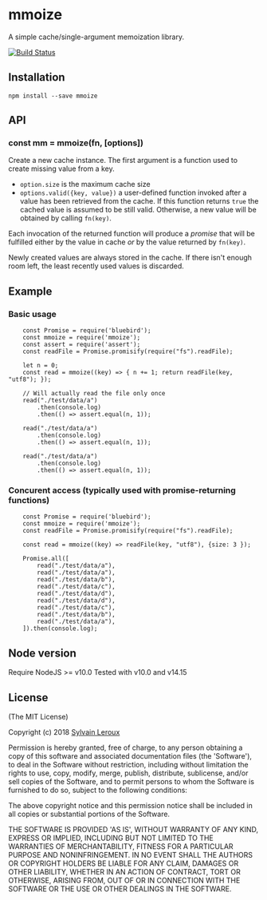 mmoize
======

A simple cache/single-argument memoization library.


[![Build Status](https://travis-ci.org/s-leroux/mmoize.png?branch=master)](https://travis-ci.org/s-leroux/mmoize)

## Installation

    npm install --save mmoize
    

## API

### const mm = mmoize(fn, [options])

Create a new cache instance.
The first argument is a function used to create missing value from
a key.

* `option.size` is the maximum cache size
* `options.valid({key, value})` a user-defined function invoked after a value has been retrieved from
the cache. If this function returns `true` the cached value is assumed to be still valid. Otherwise, a
new value will be obtained by calling `fn(key)`.

Each invocation of the returned function will produce a _promise_ that will
be fulfilled either by the value in cache _or_ by the value returned by `fn(key)`.

Newly created values are always stored in the cache. If there isn't enough room left,
the least recently used values is discarded.

## Example

### Basic usage
```
    const Promise = require('bluebird');
    const mmoize = require('mmoize');
    const assert = require('assert');
    const readFile = Promise.promisify(require("fs").readFile);

    let n = 0;
    const read = mmoize((key) => { n += 1; return readFile(key, "utf8"); });

    // Will actually read the file only once
    read("./test/data/a")
        .then(console.log)
        .then(() => assert.equal(n, 1));

    read("./test/data/a")
        .then(console.log)
        .then(() => assert.equal(n, 1));

    read("./test/data/a")
        .then(console.log)
        .then(() => assert.equal(n, 1));
```


### Concurent access (typically used with promise-returning functions)
```
    const Promise = require('bluebird');
    const mmoize = require('mmoize');
    const readFile = Promise.promisify(require("fs").readFile);

    const read = mmoize((key) => readFile(key, "utf8"), {size: 3 });

    Promise.all([
        read("./test/data/a"),
        read("./test/data/a"),
        read("./test/data/b"),
        read("./test/data/c"),
        read("./test/data/d"),
        read("./test/data/d"),
        read("./test/data/c"),
        read("./test/data/b"),
        read("./test/data/a"),
    ]).then(console.log);
```

## Node version
Require NodeJS >= v10.0
Tested with v10.0 and v14.15
 
## License 

(The MIT License)

Copyright (c) 2018 [Sylvain Leroux](mailto:sylvain@chicoree.fr)

Permission is hereby granted, free of charge, to any person obtaining
a copy of this software and associated documentation files (the
'Software'), to deal in the Software without restriction, including
without limitation the rights to use, copy, modify, merge, publish,
distribute, sublicense, and/or sell copies of the Software, and to
permit persons to whom the Software is furnished to do so, subject to
the following conditions:

The above copyright notice and this permission notice shall be
included in all copies or substantial portions of the Software.

THE SOFTWARE IS PROVIDED 'AS IS', WITHOUT WARRANTY OF ANY KIND,
EXPRESS OR IMPLIED, INCLUDING BUT NOT LIMITED TO THE WARRANTIES OF
MERCHANTABILITY, FITNESS FOR A PARTICULAR PURPOSE AND NONINFRINGEMENT.
IN NO EVENT SHALL THE AUTHORS OR COPYRIGHT HOLDERS BE LIABLE FOR ANY
CLAIM, DAMAGES OR OTHER LIABILITY, WHETHER IN AN ACTION OF CONTRACT,
TORT OR OTHERWISE, ARISING FROM, OUT OF OR IN CONNECTION WITH THE
SOFTWARE OR THE USE OR OTHER DEALINGS IN THE SOFTWARE.

